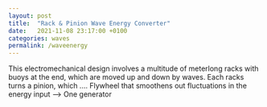 ```yaml
---
layout: post
title:  "Rack & Pinion Wave Energy Converter"
date:   2021-11-08 23:17:00 +0100
categories: waves
permalink: /waveenergy
---
```

This electromechanical design involves a multitude of meterlong racks with buoys at the end, which are moved up and down by waves. Each racks turns a pinion, which .... Flywheel that smoothens out fluctuations in the energy input --> One generator
